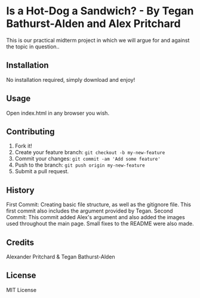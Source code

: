 # Is a Hot-Dog a Sandwich? - By Tegan Bathurst-Alden and Alex Pritchard
This is our practical midterm project in which we will argue for and against the topic in question..
## Installation
No installation required, simply download and enjoy!
## Usage
Open index.html in any browser you wish.
## Contributing
1. Fork it!
2. Create your feature branch: `git checkout -b my-new-feature`
3. Commit your changes: `git commit -am 'Add some feature'`
4. Push to the branch: `git push origin my-new-feature`
5. Submit a pull request.
## History
First Commit: Creating basic file structure, as well as the gitignore file. This first commit also includes the argument provided by Tegan.
Second Commit: This commit added Alex's argument and also added the images used throughout the main page. Small fixes to the README were also made.
## Credits
Alexander Pritchard & Tegan Bathurst-Alden
## License
MIT License